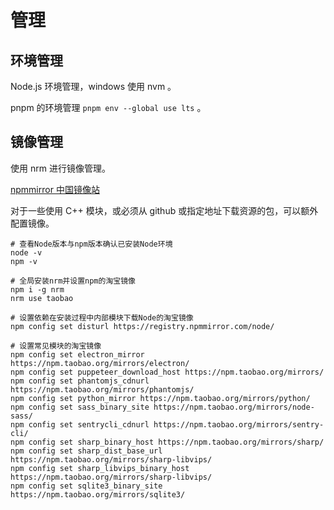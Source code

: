 # 管理

## 环境管理

Node.js 环境管理，windows 使用 nvm 。

pnpm 的环境管理 `pnpm env --global use lts` 。

## 镜像管理

使用 nrm 进行镜像管理。

[npmmirror 中国镜像站](https://npmmirror.com/)

对于一些使用 C++ 模块，或必须从 github 或指定地址下载资源的包，可以额外配置镜像。

```bash{13,14}
# 查看Node版本与npm版本确认已安装Node环境
node -v
npm -v

# 全局安装nrm并设置npm的淘宝镜像
npm i -g nrm
nrm use taobao

# 设置依赖在安装过程中内部模块下载Node的淘宝镜像
npm config set disturl https://registry.npmmirror.com/node/

# 设置常见模块的淘宝镜像
npm config set electron_mirror https://npm.taobao.org/mirrors/electron/
npm config set puppeteer_download_host https://npm.taobao.org/mirrors/
npm config set phantomjs_cdnurl https://npm.taobao.org/mirrors/phantomjs/
npm config set python_mirror https://npm.taobao.org/mirrors/python/
npm config set sass_binary_site https://npm.taobao.org/mirrors/node-sass/
npm config set sentrycli_cdnurl https://npm.taobao.org/mirrors/sentry-cli/
npm config set sharp_binary_host https://npm.taobao.org/mirrors/sharp/
npm config set sharp_dist_base_url https://npm.taobao.org/mirrors/sharp-libvips/
npm config set sharp_libvips_binary_host https://npm.taobao.org/mirrors/sharp-libvips/
npm config set sqlite3_binary_site https://npm.taobao.org/mirrors/sqlite3/
```

